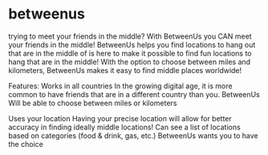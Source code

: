 # betweenus
trying to meet your friends in the middle? With BetweenUs you CAN meet your friends in the middle! BetweenUs helps you find locations to hang out that are in the middle of 
is here to make it possible to find fun locations to hang that are in the middle! With the option to choose between miles and kilometers, BetweenUs makes it easy to find middle places worldwide!

Features: 
Works in all countries
In the growing digital age, it is more common to have friends that are in a different country than you. BetweenUs
Will be able to choose between miles or kilometers 


Uses your location 
Having your precise location will allow for better accuracy in finding ideally middle locations! 
Can see a list of locations based on categories (food & drink, gas, etc.)
BetweenUs wants you to have the choice 
